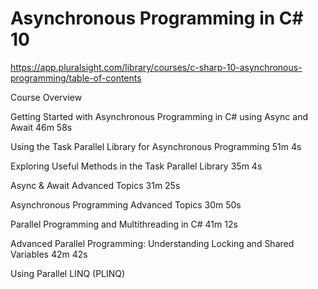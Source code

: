 # Asynchronous Programming in C# 10
https://app.pluralsight.com/library/courses/c-sharp-10-asynchronous-programming/table-of-contents

Course Overview		

Getting Started with Asynchronous Programming in C# using Async and Await		46m 58s	

Using the Task Parallel Library for Asynchronous Programming		51m 4s	

Exploring Useful Methods in the Task Parallel Library		35m 4s	

Async & Await Advanced Topics		31m 25s	

Asynchronous Programming Advanced Topics		30m 50s	

Parallel Programming and Multithreading in C#		41m 12s	

Advanced Parallel Programming: Understanding Locking and Shared Variables		42m 42s	

Using Parallel LINQ (PLINQ)